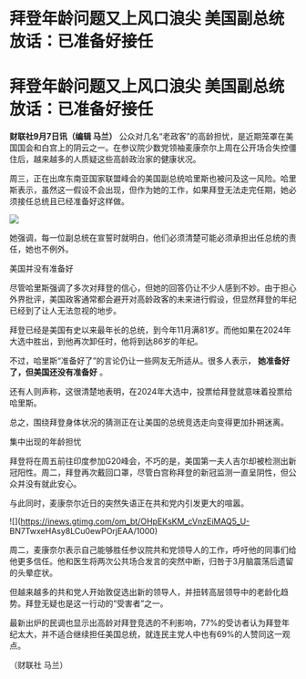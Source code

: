 # 拜登年龄问题又上风口浪尖 美国副总统放话：已准备好接任

# 拜登年龄问题又上风口浪尖 美国副总统放话：已准备好接任

**财联社9月7日讯（编辑 马兰）**
公众对几名“老政客”的高龄担忧，是近期笼罩在美国国会和白宫上的阴云之一。在参议院少数党领袖麦康奈尔上周在公开场合失控僵住后，越来越多的人质疑这些高龄政治家的健康状况。

周三，正在出席东南亚国家联盟峰会的美国副总统哈里斯也被问及这一风险。哈里斯表示，虽然这一假设不会出现，但作为她的工作，如果拜登无法走完任期，她必须接任总统且已经准备好这样做。

![](https://inews.gtimg.com/om_bt/ObfsbYp2LMRZKbQY9sm0RaYXRvyiHKGk7F49uKwk6BUsQAA/1000)

她强调，每一位副总统在宣誓时就明白，他们必须清楚可能必须承担出任总统的责任，她也不例外。

美国并没有准备好

尽管哈里斯强调了多次对拜登的信心，但她的回答仍让不少人感到不妙。由于担心外界批评，美国政客通常都会避开对高龄政客的未来进行假设，但显然拜登的年纪已经到了让人无法忽视的地步。

拜登已经是美国有史以来最年长的总统，到今年11月满81岁。而他如果在2024年大选中胜出，到他再次卸任时，他将到达86岁的年纪。

不过，哈里斯“准备好了”的言论仍让一些网友无所适从。很多人表示， **她准备好了，但美国还没有准备好** 。

还有人则声称，这很清楚地表明，在2024年大选中，投票给拜登就意味着投票给哈里斯。

总之，围绕拜登身体状况的猜测正在让美国的总统竞选走向变得更加扑朔迷离。

集中出现的年龄担忧

拜登将在周五前往印度参加G20峰会，不巧的是，美国第一夫人吉尔却被检测出新冠阳性。周二，拜登再次戴回口罩，尽管白宫称拜登的新冠监测一直呈阴性，但公众并没有就此安心。

与此同时，麦康奈尔近日的突然失语正在共和党内引发更大的喧嚣。

![](https://inews.gtimg.com/om_bt/OHpEKsKM_cVnzEiMAQ5_U-
BN7TwxeHAsy8LCu0ewPOrjEAA/1000)

周二，麦康奈尔表示自己能够胜任参议院共和党领导人的工作，呼吁他的同事们给他更多信任。他和医生将两次公共场合发言的突然中断，归咎于3月脑震荡后遗留的头晕症状。

但越来越多的共和党人开始敦促选出新的领导人，并扭转高层领导中的老龄化趋势。拜登无疑也是这一行动的“受害者”之一。

最新出炉的民调也显示出高龄对拜登竞选的不利影响，77%的受访者认为拜登年纪太大，并不适合继续担任美国总统，就连民主党人中也有69%的人赞同这一观点。

（财联社 马兰）

